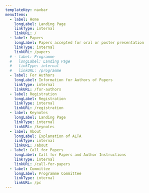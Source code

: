 ```yaml
---
templateKey: navbar
menuItems:
  - label: Home
    longLabel: Landing Page
    linkType: internal
    linkURL: /
  - label: Papers
    longLabel: Papers accepted for oral or poster presentation
    linkType: internal
    linkURL: /papers
  # - label: Programme
  #   longLabel: Landing Page
  #   linkType: internal
  #   linkURL: /programme
  - label: For Authors
    longLabel: Information for Authors of Papers
    linkType: internal
    linkURL: /for-authors
  - label: Registration
    longLabel: Registration
    linkType: internal
    linkURL: /registration
  - label: Keynotes
    longLabel: Landing Page
    linkType: internal
    linkURL: /keynotes
  - label: About
    longLabel: Explanation of ALTA
    linkType: internal
    linkURL: /about
  - label: Call for Papers
    longLabel: Call for Papers and Author Instructions
    linkType: internal
    linkURL: /call-for-papers
  - label: Committee
    longLabel: Programme Committee
    linkType: internal
    linkURL: /pc
---
```


